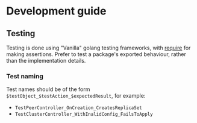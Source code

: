 # Development guide

## Testing

Testing is done using "Vanilla" golang testing frameworks, with [require](https://godoc.org/github.com/stretchr/testify/require) for making assertions.
Prefer to test a package's exported behaviour, rather than the implementation details.

### Test naming

Test names should be of the form `$testObject_$testAction_$expectedResult`, for example:
* `TestPeerController_OnCreation_CreatesReplicaSet`
* `TestClusterController_WithInalidConfig_FailsToApply`
